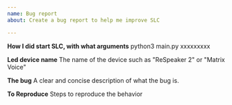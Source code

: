```yaml
---
name: Bug report
about: Create a bug report to help me improve SLC

---
```


**How I did start SLC, with what arguments**
python3 main.py xxxxxxxxx

**Led device name**
The name of the device such as "ReSpeaker 2" or "Matrix Voice"

**The bug**
A clear and concise description of what the bug is.

**To Reproduce**
Steps to reproduce the behavior
